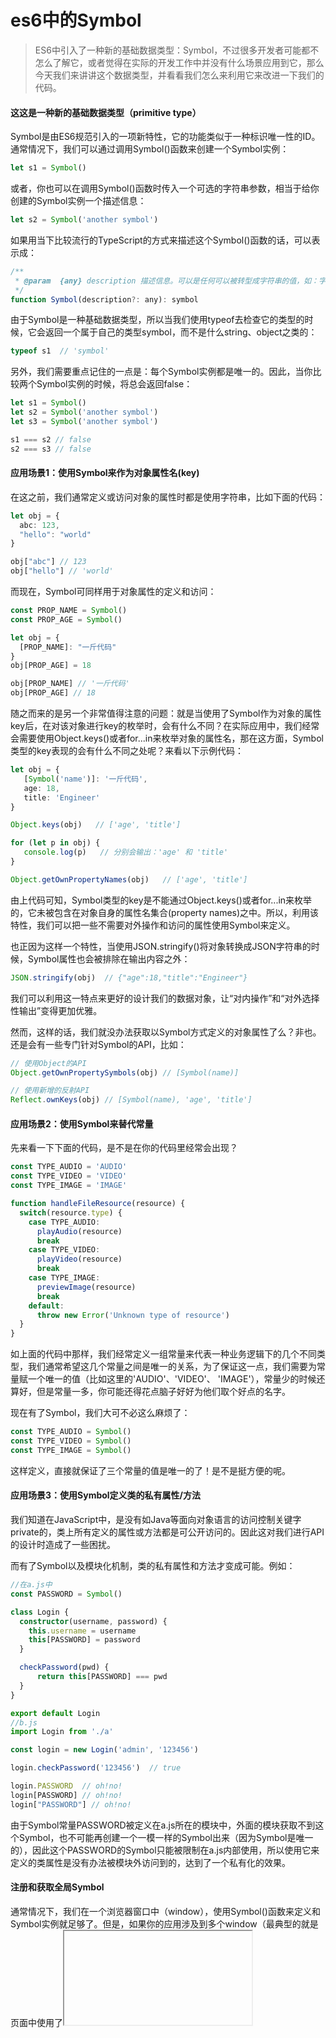 <!--
 * @Page: Symbol
 * @Version: 1.0.0
 * @Autor: xumeng
 * @Date: 2020-05-10 10:37:34
 * @LastEditors: Please set LastEditors
 * @LastEditTime: 2020-05-12 17:13:29
 -->
# es6中的Symbol
>ES6中引入了一种新的基础数据类型：Symbol，不过很多开发者可能都不怎么了解它，或者觉得在实际的开发工作中并没有什么场景应用到它，那么今天我们来讲讲这个数据类型，并看看我们怎么来利用它来改进一下我们的代码。

#### 这这是一种新的基础数据类型（primitive type）
Symbol是由ES6规范引入的一项新特性，它的功能类似于一种标识唯一性的ID。通常情况下，我们可以通过调用Symbol()函数来创建一个Symbol实例：
```ts
let s1 = Symbol()
```
或者，你也可以在调用Symbol()函数时传入一个可选的字符串参数，相当于给你创建的Symbol实例一个描述信息：
```ts
let s2 = Symbol('another symbol')
```
如果用当下比较流行的TypeScript的方式来描述这个Symbol()函数的话，可以表示成：
```js
/**
 * @param  {any} description 描述信息。可以是任何可以被转型成字符串的值，如：字符串、数字、对象、数组等
 */
function Symbol(description?: any): symbol
```
由于Symbol是一种基础数据类型，所以当我们使用typeof去检查它的类型的时候，它会返回一个属于自己的类型symbol，而不是什么string、object之类的：
```ts
typeof s1  // 'symbol'
```
另外，我们需要重点记住的一点是：每个Symbol实例都是唯一的。因此，当你比较两个Symbol实例的时候，将总会返回false：
```ts
let s1 = Symbol()
let s2 = Symbol('another symbol')
let s3 = Symbol('another symbol')

s1 === s2 // false
s2 === s3 // false
```

#### 应用场景1：使用Symbol来作为对象属性名(key)
在这之前，我们通常定义或访问对象的属性时都是使用字符串，比如下面的代码：
```ts
let obj = {
  abc: 123,
  "hello": "world"
}

obj["abc"] // 123
obj["hello"] // 'world'
```
而现在，Symbol可同样用于对象属性的定义和访问：
```ts
const PROP_NAME = Symbol()
const PROP_AGE = Symbol()

let obj = {
  [PROP_NAME]: "一斤代码"
}
obj[PROP_AGE] = 18

obj[PROP_NAME] // '一斤代码'
obj[PROP_AGE] // 18
```
随之而来的是另一个非常值得注意的问题：就是当使用了Symbol作为对象的属性key后，在对该对象进行key的枚举时，会有什么不同？在实际应用中，我们经常会需要使用Object.keys()或者for...in来枚举对象的属性名，那在这方面，Symbol类型的key表现的会有什么不同之处呢？来看以下示例代码：
```ts
let obj = {
   [Symbol('name')]: '一斤代码',
   age: 18,
   title: 'Engineer'
}

Object.keys(obj)   // ['age', 'title']

for (let p in obj) {
   console.log(p)   // 分别会输出：'age' 和 'title'
}

Object.getOwnPropertyNames(obj)   // ['age', 'title']
```
由上代码可知，Symbol类型的key是不能通过Object.keys()或者for...in来枚举的，它未被包含在对象自身的属性名集合(property names)之中。所以，利用该特性，我们可以把一些不需要对外操作和访问的属性使用Symbol来定义。

也正因为这样一个特性，当使用JSON.stringify()将对象转换成JSON字符串的时候，Symbol属性也会被排除在输出内容之外：
```js
JSON.stringify(obj)  // {"age":18,"title":"Engineer"}
```
我们可以利用这一特点来更好的设计我们的数据对象，让“对内操作”和“对外选择性输出”变得更加优雅。

然而，这样的话，我们就没办法获取以Symbol方式定义的对象属性了么？非也。还是会有一些专门针对Symbol的API，比如：
```js
// 使用Object的API
Object.getOwnPropertySymbols(obj) // [Symbol(name)]

// 使用新增的反射API
Reflect.ownKeys(obj) // [Symbol(name), 'age', 'title']
```

#### 应用场景2：使用Symbol来替代常量
先来看一下下面的代码，是不是在你的代码里经常会出现？
```ts
const TYPE_AUDIO = 'AUDIO'
const TYPE_VIDEO = 'VIDEO'
const TYPE_IMAGE = 'IMAGE'

function handleFileResource(resource) {
  switch(resource.type) {
    case TYPE_AUDIO:
      playAudio(resource)
      break
    case TYPE_VIDEO:
      playVideo(resource)
      break
    case TYPE_IMAGE:
      previewImage(resource)
      break
    default:
      throw new Error('Unknown type of resource')
  }
}
```
如上面的代码中那样，我们经常定义一组常量来代表一种业务逻辑下的几个不同类型，我们通常希望这几个常量之间是唯一的关系，为了保证这一点，我们需要为常量赋一个唯一的值（比如这里的'AUDIO'、'VIDEO'、 'IMAGE'），常量少的时候还算好，但是常量一多，你可能还得花点脑子好好为他们取个好点的名字。

现在有了Symbol，我们大可不必这么麻烦了：
```ts
const TYPE_AUDIO = Symbol()
const TYPE_VIDEO = Symbol()
const TYPE_IMAGE = Symbol()
```
这样定义，直接就保证了三个常量的值是唯一的了！是不是挺方便的呢。

#### 应用场景3：使用Symbol定义类的私有属性/方法
我们知道在JavaScript中，是没有如Java等面向对象语言的访问控制关键字private的，类上所有定义的属性或方法都是可公开访问的。因此这对我们进行API的设计时造成了一些困扰。

而有了Symbol以及模块化机制，类的私有属性和方法才变成可能。例如：
```ts
//在a.js中
const PASSWORD = Symbol()

class Login {
  constructor(username, password) {
    this.username = username
    this[PASSWORD] = password
  }

  checkPassword(pwd) {
      return this[PASSWORD] === pwd
  }
}

export default Login
//b.js
import Login from './a'

const login = new Login('admin', '123456')

login.checkPassword('123456')  // true

login.PASSWORD  // oh!no!
login[PASSWORD] // oh!no!
login["PASSWORD"] // oh!no!
```
由于Symbol常量PASSWORD被定义在a.js所在的模块中，外面的模块获取不到这个Symbol，也不可能再创建一个一模一样的Symbol出来（因为Symbol是唯一的），因此这个PASSWORD的Symbol只能被限制在a.js内部使用，所以使用它来定义的类属性是没有办法被模块外访问到的，达到了一个私有化的效果。



#### 注册和获取全局Symbol
通常情况下，我们在一个浏览器窗口中（window），使用Symbol()函数来定义和Symbol实例就足够了。但是，如果你的应用涉及到多个window（最典型的就是页面中使用了<iframe>），并需要这些window中使用的某些Symbol是同一个，那就不能使用Symbol()函数了，因为用它在不同window中创建的Symbol实例总是唯一的，而我们需要的是在所有这些window环境下保持一个共享的Symbol。这种情况下，我们就需要使用另一个API来创建或获取Symbol，那就是Symbol.for()，它可以注册或获取一个window间全局的Symbol实例：
```ts
let gs1 = Symbol.for('global_symbol_1')  //注册一个全局Symbol
let gs2 = Symbol.for('global_symbol_1')  //获取全局Symbol

gs1 === gs2  // true
```
这样一个Symbol不光在单个window中是唯一的，在多个相关window间也是唯一的了。

好了，通过以上这些例子，你现在是不是开始对ES6的这个Symbol功能有点了解了呢？Symbol在JS内部也有很多应用，比如迭代器(Iterator)等，大家可以以此为出发点，发掘出更多相关知识点，深入的理解Symbol的用法和使用场景。
